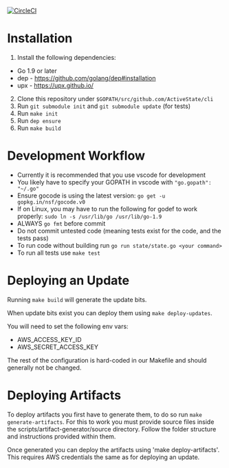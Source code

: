 [![CircleCI](https://circleci.com/gh/ActiveState/cli.svg?style=shield&circle-token=e439410d217d72704e82808bdc3bbe78b6ecbf21)](https://circleci.com/gh/ActiveState/cli)

# Installation

 1. Install the following dependencies:
   * Go 1.9 or later
   * dep - https://github.com/golang/dep#installation
   * upx - https://upx.github.io/
 2. Clone this repository under `$GOPATH/src/github.com/ActiveState/cli`
 3. Run `git submodule init` and `git submodule update` (for tests)
 4. Run `make init`
 5. Run `dep ensure`
 6. Run `make build`

# Development Workflow

 * Currently it is recommended that you use vscode for development
 * You likely have to specify your GOPATH in vscode with `"go.gopath": "~/.go"`
 * Ensure gocode is using the latest version: ```go get -u gopkg.in/nsf/gocode.v0```
 * If on Linux, you may have to run the following for godef to work properly: ```sudo ln -s /usr/lib/go /usr/lib/go-1.9```
 * ALWAYS `go fmt` before commit
 * Do not commit untested code (meaning tests exist for the code, and the tests pass)
 * To run code without building run `go run state/state.go <your command>`
 * To run all tests use `make test`

# Deploying an Update

Running `make build` will generate the update bits.

When update bits exist you can deploy them using `make deploy-updates`.

You will need to set the following env vars:
 * AWS_ACCESS_KEY_ID
 * AWS_SECRET_ACCESS_KEY

The rest of the configuration is hard-coded in our Makefile and should generally not be changed.

# Deploying Artifacts

To deploy artifacts you first have to generate them, to do so run `make generate-artifacts`. For this to work you must
provide source files inside the scripts/artifact-generator/source directory. Follow the folder structure and instructions
provided within them.

Once generated you can deploy the artifacts using 'make deploy-artifacts'. This requires AWS credentials the same as for
deploying an update.


